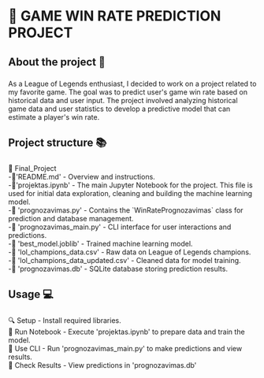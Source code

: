 <h1 align="left">🎯 GAME WIN RATE PREDICTION PROJECT</h1>

###

<h2 align="left">About the project 🧩</h2>

###

<p align="left">As a League of Legends enthusiast, I decided to work on a project related to my favorite game. The goal was to predict user's game win rate based on historical data and user input. The project involved analyzing historical game data and user statistics to develop a predictive model that can estimate a player's win rate.</p>

###

<h2 align="left">Project structure 📚</h2>

###

<p align="left">📁 Final_Project<br>-📄'README.md' - Overview and instructions.<br>-📄'projektas.ipynb' - The main Jupyter Notebook for the project. This file is used for initial data exploration, cleaning and building the machine learning model.<br>-📄 'prognozavimas.py' - Contains the `WinRatePrognozavimas` class for prediction and database management.<br>-📄 'prognozavimas_main.py' - CLI interface for user interactions and predictions.<br>-📄 'best_model.joblib' - Trained machine learning model.<br>-📄 'lol_champions_data.csv' - Raw data on League of Legends champions.<br>-📄 'lol_champions_data_updated.csv' - Cleaned data for model training.<br>-📄 'prognozavimas.db' - SQLite database storing prediction results.</p>

###

<h2 align="left">Usage 💻</h2>

###

<p align="left">🔍 Setup - Install required libraries.<br>🔌 Run Notebook - Execute 'projektas.ipynb' to prepare data and train the model.<br>🚀 Use CLI - Run 'prognozavimas_main.py' to make predictions and view results.<br>📝 Check Results - View predictions in 'prognozavimas.db'</p>

###
